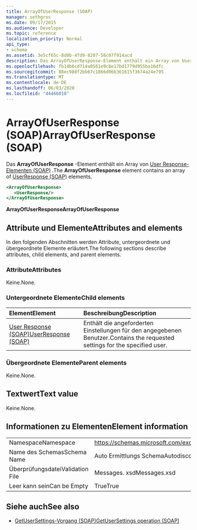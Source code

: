 ```yaml
---
title: ArrayOfUserResponse (SOAP)
manager: sethgros
ms.date: 09/17/2015
ms.audience: Developer
ms.topic: reference
localization_priority: Normal
api_type:
- schema
ms.assetid: 3e5cf65c-8d0b-4fd9-8207-56c07f914acd
description: Das ArrayOfUserResponse-Element enthält ein Array von User Response-Elementen (SOAP).
ms.openlocfilehash: fb14b6cd714a0561e9c8e17bd1779d955ba16dfc
ms.sourcegitcommit: 88ec988f2bb67c1866d06b361615f3674a24e795
ms.translationtype: MT
ms.contentlocale: de-DE
ms.lasthandoff: 06/03/2020
ms.locfileid: "44466010"
---
```

# <a name="arrayofuserresponse-soap"></a><span data-ttu-id="348d8-103">ArrayOfUserResponse (SOAP)</span><span class="sxs-lookup"><span data-stu-id="348d8-103">ArrayOfUserResponse (SOAP)</span></span>

<span data-ttu-id="348d8-104">Das **ArrayOfUserResponse** -Element enthält ein Array von [User Response-Elementen (SOAP)](userresponse-soap.md) .</span><span class="sxs-lookup"><span data-stu-id="348d8-104">The **ArrayOfUserResponse** element contains an array of [UserResponse (SOAP)](userresponse-soap.md) elements.</span></span> 
  
```XML
<ArrayOfUserResponse>
   <UserResponse/>
</ArrayOfUserResponse>
```

 <span data-ttu-id="348d8-105">**ArrayOfUserResponse**</span><span class="sxs-lookup"><span data-stu-id="348d8-105">**ArrayOfUserResponse**</span></span>
## <a name="attributes-and-elements"></a><span data-ttu-id="348d8-106">Attribute und Elemente</span><span class="sxs-lookup"><span data-stu-id="348d8-106">Attributes and elements</span></span>

<span data-ttu-id="348d8-107">In den folgenden Abschnitten werden Attribute, untergeordnete und übergeordnete Elemente erläutert.</span><span class="sxs-lookup"><span data-stu-id="348d8-107">The following sections describe attributes, child elements, and parent elements.</span></span>
  
### <a name="attributes"></a><span data-ttu-id="348d8-108">Attribute</span><span class="sxs-lookup"><span data-stu-id="348d8-108">Attributes</span></span>

<span data-ttu-id="348d8-109">Keine.</span><span class="sxs-lookup"><span data-stu-id="348d8-109">None.</span></span>
  
### <a name="child-elements"></a><span data-ttu-id="348d8-110">Untergeordnete Elemente</span><span class="sxs-lookup"><span data-stu-id="348d8-110">Child elements</span></span>

|<span data-ttu-id="348d8-111">**Element**</span><span class="sxs-lookup"><span data-stu-id="348d8-111">**Element**</span></span>|<span data-ttu-id="348d8-112">**Beschreibung**</span><span class="sxs-lookup"><span data-stu-id="348d8-112">**Description**</span></span>|
|:-----|:-----|
|[<span data-ttu-id="348d8-113">User Response (SOAP)</span><span class="sxs-lookup"><span data-stu-id="348d8-113">UserResponse (SOAP)</span></span>](userresponse-soap.md) <br/> |<span data-ttu-id="348d8-114">Enthält die angeforderten Einstellungen für den angegebenen Benutzer.</span><span class="sxs-lookup"><span data-stu-id="348d8-114">Contains the requested settings for the specified user.</span></span>  <br/> |
   
### <a name="parent-elements"></a><span data-ttu-id="348d8-115">Übergeordnete Elemente</span><span class="sxs-lookup"><span data-stu-id="348d8-115">Parent elements</span></span>

<span data-ttu-id="348d8-116">Keine.</span><span class="sxs-lookup"><span data-stu-id="348d8-116">None.</span></span>
  
## <a name="text-value"></a><span data-ttu-id="348d8-117">Textwert</span><span class="sxs-lookup"><span data-stu-id="348d8-117">Text value</span></span>

<span data-ttu-id="348d8-118">Keine.</span><span class="sxs-lookup"><span data-stu-id="348d8-118">None.</span></span>
  
## <a name="element-information"></a><span data-ttu-id="348d8-119">Informationen zu Elementen</span><span class="sxs-lookup"><span data-stu-id="348d8-119">Element information</span></span>

|||
|:-----|:-----|
|<span data-ttu-id="348d8-120">Namespace</span><span class="sxs-lookup"><span data-stu-id="348d8-120">Namespace</span></span>  <br/> |https://schemas.microsoft.com/exchange/2010/Autodiscover  <br/> |
|<span data-ttu-id="348d8-121">Name des Schemas</span><span class="sxs-lookup"><span data-stu-id="348d8-121">Schema Name</span></span>  <br/> |<span data-ttu-id="348d8-122">Auto Ermittlungs Schema</span><span class="sxs-lookup"><span data-stu-id="348d8-122">Autodiscover schema</span></span>  <br/> |
|<span data-ttu-id="348d8-123">Überprüfungsdatei</span><span class="sxs-lookup"><span data-stu-id="348d8-123">Validation File</span></span>  <br/> |<span data-ttu-id="348d8-124">Messages. xsd</span><span class="sxs-lookup"><span data-stu-id="348d8-124">Messages.xsd</span></span>  <br/> |
|<span data-ttu-id="348d8-125">Leer kann sein</span><span class="sxs-lookup"><span data-stu-id="348d8-125">Can be Empty</span></span>  <br/> |<span data-ttu-id="348d8-126">True</span><span class="sxs-lookup"><span data-stu-id="348d8-126">True</span></span>  <br/> |
   
## <a name="see-also"></a><span data-ttu-id="348d8-127">Siehe auch</span><span class="sxs-lookup"><span data-stu-id="348d8-127">See also</span></span>

- [<span data-ttu-id="348d8-128">GetUserSettings-Vorgang (SOAP)</span><span class="sxs-lookup"><span data-stu-id="348d8-128">GetUserSettings operation (SOAP)</span></span>](getusersettings-operation-soap.md)

